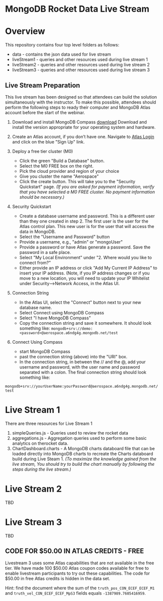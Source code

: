 # MongoDB Rocket Data Live Stream

# Overview

This repository contains four top level folders as follows:

- data - contains the json data used for live stream
- liveStream1 - queries and other resources used during live stream 1
- liveStream2 - queries and other resources used during live stream 2
- liveStream3 - queries and other resources used during live stream 3

## Live Stream Preparation

This live stream has been designed so that attendees can build the
solution simultaneously with the instructor. To make this possible,
attendees should perform the following steps to ready their computer
and MongoDB Atlas account before the start of the webinar.

1. Download and install MongoDB Compass
   [download](https://www.mongodb.com/try/download/compass) Download and install
   the version appropriate for your operating system and hardware.
2. Create an Atlas account, if you don’t have one. Navigate to
   [Atlas Login](https://account.mongodb.com/account/login) and click
   on the blue "Sign Up" link.
3. Deploy a free tier cluster (M0)
   * Click the green "Build a Database" button.
   * Select the M0 FREE box on the right.
   * Pick the cloud provider and region of your choice
   * Give you cluster the name "Aerospace"
   * Click the create button. This will take you to the "Security
Quickstart" page. _(If you are asked for payment information, verify that you have
selected a M0 FREE cluster. No payment information should be necessary.)_



4. Security Quickstart
   * Create a database username and password. This is a different user than they
one created in step 2. The first user is the user for the Atlas
control plan. This new user is for the user that will access the data
in MongoDB.
   * Select the "Username and Password" button
   * Provide a username, e.g., "admin" or "mongoUser"
   * Provide a password or have Atlas generate a password. Save the
password in a safe place.
   * Select "My Local Environment" under "2. Where would you like to
connect from?"
   * Either provide an IP address or click "Add My Current IP Address"
to insert your IP address. (Note, if you IP address changes or if you
move to a new location, you will need to update your IP Whitelist
under Security-->Network Access, in the Atlas UI.

5. Connection String
   * In the Atlas UI, select the "Connect" button next to your new
database name.
   * Select Connect using MongoDB Compass
   * Select "I have MongoDB Compass"
   * Copy the connection string and save it somewhere. It should look
something like:
`mongodb+srv://demo:<password>@aerospace.a6ndg4g.mongodb.net/test`

6. Connect Using Compass
   * start MongoDB Compass
   * past the connection string (above) into the "URI" box.
   * In the connection string, in between the // and the @, add your
username and password, with the user name and password separated with
a colon. The final connection string should look
something like:

```mongodb+srv://yourUserName:yourPassword@aerospace.a6ndg4g.mongodb.net/test```

# Live Stream 1

There are three resources for Live Stream 1

1. simpleQueries.js - Queries used to review the rocket data
2. aggregations.js - Aggregation queries used to perform some basic
   analytics on therocket data.
3. ChartDashboard.charts - A MongoDB charts databoard file that can be
   loaded directly into MongoDB charts to recreate the Charts
   databoard build during Live Steam 1. _(To maximize the knowledge
   gained from the live stream, You should try to build the
   chart manually by following the steps during the live stream.)_
   
# Live Stream 2

TBD


# Live Stream 3

TBD

## CODE FOR $50.00 IN ATLAS CREDITS - FREE

Livestream 3 uses some Atlas capabilities that are not available in
the free tier. We have made 100 $50.00 Atlas coupon codes available
for free to enable livestream participants to try out these
capabilities. The code for $50.00 in free Atlas credits is hidden in the data
set. 

Hint: find the document where the sum of the
`truth_pos_CON_ECEF_ECEF_M1` and `truth_vel_CON_ECEF_ECEF_MpS3` fields
equals `-1387989.7605416959`.




